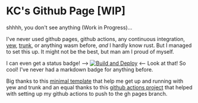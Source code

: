 # KC's Github Page [WIP]
shhhh, you don't see anything (Work in Progress)...

I've never used github pages, github actions, any continuous integration, [yew](https://yew.rs/), [trunk](https://trunkrs.dev/), or anything wasm before, *and* I hardly know rust. But I managed to set this up. It might not be the best, but man am I proud of myself.

I can even get a status badge! --> [![Build and Deploy](https://github.com/KC-plus-plus/KC-plus-plus.github.io/actions/workflows/build_and_deploy.yml/badge.svg)](https://github.com/KC-plus-plus/KC-plus-plus.github.io/actions/workflows/build_and_deploy.yml) <-- Look at that! So cool! I've never had a markdown badge for anything before.

Big thanks to this [minimal template](https://github.com/yewstack/yew-trunk-minimal-template) that help me get up and running with yew and trunk and an equal thanks to this [github actions project](https://github.com/JamesIves/github-pages-deploy-action) that helped with setting up my github actions to push to the gh pages branch.
